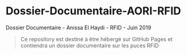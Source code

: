 # Dossier-Documentaire-AORI-RFID
Dossier Documentaire - Anissa El Haydi - RFID - Juin 2019
> Ce repository est destiné à être hébergé sur GitHub Pages et contiendra un dossier documentaire sur les puces RFID
